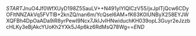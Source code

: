 $START$JnuO4Jf0WfXUyD198Z5SauLV++N491ylYlQlCzV55/jxJpITjQcw6CDyOFltNNZAkVq5FVTlB+2knZQ/nan6m/YcQsel6AM+fK63K0lUNByX258EYJWXQFBh4DpOaADa9iR8yrPewI9Ncx7JklJvIHNwiduchKH039opL3Guyr2eJzzbcHLKy3eBjAkcYUoKh2YXk5J4p6kz6RdMsQ78Wg==$END$
